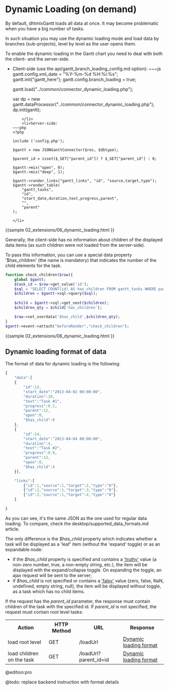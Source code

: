 Dynamic Loading (on demand)
=========================================
By default, dhtmlxGantt loads all data at once. It may become problematic when you have a big number of tasks.

In such situation you may use the dynamic loading mode and load data by branches (sub-projects), level by level as the user opens them. 


To enable the dynamic loading in the Gantt chart you need to deal with both the client- and the server-side.

<ul>
	<li>Client-side (use the api/gantt_branch_loading_config.md option):
~~~js
gantt.config.xml_date = "%Y-%m-%d %H:%i:%s";
gantt.init("gantt_here");
gantt.config.branch_loading = true;
		
gantt.load("../common/connector_dynamic_loading.php");

var dp = new gantt.dataProcessor("../common/connector_dynamic_loading.php");
dp.init(gantt);
~~~
	</li>
    <li>Server-side:
~~~php
<?php

include ('config.php');

$gantt = new JSONGanttConnector($res, $dbtype);

$parent_id = isset($_GET["parent_id"]) ? $_GET["parent_id"] : 0;

$gantt->mix("open", 0);
$gantt->mix("deep", 1);

$gantt->render_links("gantt_links", "id", "source,target,type");
$gantt->render_table(
	"gantt_tasks",
    "id",
    "start_date,duration,text,progress,parent",
    "", 
    "parent"
);
~~~
	</li>
</ul>
{{sample
02_extensions/06_dynamic_loading.html
}}

<br>

Generally, the client-side has no information about children of the displayed data items (as such children were not loaded from the server-side). 

To pass this information, you can use a special data property '$has_children' (the name is mandatory) that indicates the number of the child elements for the task.

~~~php
function check_children($row){
    global $gantt;
    $task_id = $row->get_value('id');
    $sql = "SELECT COUNT(id) AS has_children FROM gantt_tasks WHERE parent='{$task_id}'";
    $children = $gantt->sql->query($sql);
    
    $child = $gantt->sql->get_next($children);
    $children_qty = $child['has_children'];

    $row->set_userdata('$has_child',$children_qty);
}
$gantt->event->attach("beforeRender","check_children");
~~~

{{sample
02_extensions/06_dynamic_loading.html
}}


Dynamic loading format of data
-----------------------

The format of data for dynamic loading is the following:

~~~js
{
	"data":[
	{
		"id":13,
		"start_date":"2013-04-02 00:00:00",
		"duration":10,
		"text":"Task #1",
		"progress":0.2,
		"parent":12,
		"open":0,
		"$has_child":0
	},
	{
		"id":14,
		"start_date":"2013-04-04 00:00:00",
		"duration":4,
		"text":"Task #2",
		"progress":0.9,
		"parent":12,
		"open":0,
		"$has_child":4
	}],

	"links":[
		{"id":1,"source":1,"target":2,"type":"0"},
		{"id":2,"source":1,"target":3,"type":"0"},
		{"id":3,"source":1,"target":4,"type":"0"}
	]

}
~~~

As you can see, it's the same JSON as the one used for regular data loading. To compare, check the desktop/supported_data_formats.md article.

The only difference is the *$has_child* property which indicates whether a task will be displayed as a 'leaf' item (without the 'expand' toggle) or as an expandable node:

- if the *$has_child* property is specified and contains a ['truthy'](https://developer.mozilla.org/en-US/docs/Glossary/Truthy) value (a non-zero number, true, a non-empty string, etc.),
the item will be displayed with the expand/collapse toggle. On expanding the toggle, an ajax request will be sent to the server;
- if *$has_child* is not specified or contains a ['falsy'](https://developer.mozilla.org/en-US/docs/Glossary/Falsy) value (zero, false, NaN, undefined, empty string, null),
the item will be displayed without toggle, as a task which has no child items.

If the request has the *parent_id* parameter, the response must contain children of the task with the specified id. If *parent_id* is not specified, the request must contain root level tasks:

<table class="dp_table">
	<tr>
    	<th><b>Action</b></th><th><b>HTTP Method</b></th><th><b>URL</b></th><th><b>Response</b></th>
    </tr>
	<tr>
    	<td>load root level</td>
		<td>GET</td>
        <td>/loadUrl</td>
        <td><a href="#dynamicloadingformatofdata">Dynamic loading format</a></td>
	</tr>
    <tr>
		<td>load children on the task</td>
		<td>GET</td>
        <td>/loadUrl?parent_id=id</td>
        <td><a href="#dynamicloadingformatofdata">Dynamic loading format</a></td>
    </tr>

</table>


@edition:pro


@todo:
   replace backend instruction with format details